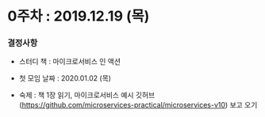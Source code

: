 0주차 : 2019.12.19 (목)
=============

### 결정사항

* 스터디 책 : 마이크로서비스 인 액션

* 첫 모임 날짜 : 2020.01.02 (목)

* 숙제 : 책 1장 읽기, 마이크로서비스 예시 깃허브(https://github.com/microservices-practical/microservices-v10) 보고 오기
